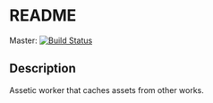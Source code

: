 
README
======

Master: [![Build Status](https://travis-ci.org/jeroenvdheuvel/assetic-cached-worker.svg)](https://travis-ci.org/jeroenvdheuvel/assetic-cached-worker)

Description
-----------
Assetic worker that caches assets from other works.
